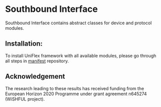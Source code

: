 Southbound Interface
====================

Southbound Interface contains abstract classes for device and protocol modules.

## Installation:
To install UniFlex framework with all available modules, please go through all steps in [manifest](https://github.com/uniflex/manifests) repository.

## Acknowledgement

The research leading to these results has received funding from the European Horizon 2020 Programme under grant 
agreement n645274 (WiSHFUL project).
